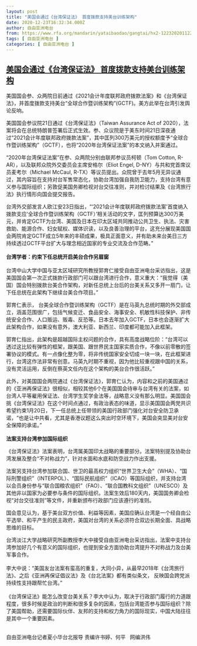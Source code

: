 ```yaml
---
layout: post
title: "美国会通过《台湾保证法》 首度拨款支持美台训练架构"
date: 2020-12-23T16:32:34.000Z
author: 自由亚洲电台
from: https://www.rfa.org/mandarin/yataibaodao/gangtai/hx2-12232020112217.html
tags: [ 自由亚洲电台 ]
categories: [ 自由亚洲电台 ]
---
```

<!--1608741154000-->
[美国会通过《台湾保证法》 首度拨款支持美台训练架构](https://www.rfa.org/mandarin/yataibaodao/gangtai/hx2-12232020112217.html)
------

<div>
<p></p><p>美国国会参、众两院日前通过《<span>2021</span><span>会计年度联邦政府拨款法案》和《台湾保证法》，并首度拨款支持美台</span><span>“</span><span>全球合作暨训练架构</span><span>”(GCTF)</span><span>。美方此举在台湾引发舆论反响。</span></p><p>美国国会参议院<span>21</span><span>日通过《台湾保证法》（</span><span>Taiwan Assurance Act of 2020</span><span>），法案将会在总统特朗普签署后正式生效。参、众议院是于美东时间</span><span>21</span><span>日深夜通过</span><span>“2021</span><span>会计年度联邦政府拨款法案</span><span>”</span><span>，其中匡列</span><span>300</span><span>万美元的授权额度予</span><span>“</span><span>全球合作暨训练架构</span><span>”</span><span>（</span><span>GCTF</span><span>），也将</span><span>“2020</span><span>年台湾保证法案</span><span>”</span><span>的本文纳入并案通过。</span></p><p><span>“2020</span><span>年台湾保证法案</span><span>”</span><span>在参、众两院分别由联邦参议员柯顿（</span><span>Tom Cotton, R-AR</span><span>），以及联邦众院外交委员会主席安格尔（</span><span>Eliot Engel, D-NY</span><span>）与共和党首席议员麦考尔（</span><span>Michael McCaul, R-TX</span><span>）等议员提出。众院曾于去年</span><span>5</span><span>月无异议通过，其内容旨在支持对台军售常态化，协助台湾加强自我防卫能力，支持台湾有意义参与国际组织；另敦促美国务卿检视对台交往准则，并对检讨结果及《台湾旅行法》执行情形向国会提交报告。</span></p><p><span><span></span><span>台湾外交部发言人欧江安</span></span><span>23</span><span>日指出，</span><span>“‘2021</span><span>会计年度联邦政府拨款法案</span><span>’</span><span>首度纳入拨款支应</span><span>‘</span><span>全球合作暨训练架构（</span><span>GCTF</span><span>）</span><span>’</span><span>相关活动的文字，匡列预算达</span><span>300</span><span>万美元，并肯定</span><span>GCTF</span><span>为台湾、美国及日本在印太区域共同推动公共卫生、执法、灾害救助、能源合作、妇女赋权、媒体识读，以及良善治理的平台，这充分展现美国国会两院肯定</span><span>GCTF</span><span>成立</span><span>5</span><span>年来的丰硕成果，极具正面意义，并有助未来台美日三方持续透过</span><span>GCTF</span><span>平台扩大与理念相近国家的专业交流及合作范畴。</span><span>”<br/><br/><strong>台湾学者：约束下任总统开启美台合作另扇窗</strong></span><span><br/><br/><span>台湾中山大学中国与亚太区域研究所教授郭育仁接受自由亚洲电台采访指出，这是美国国会第一次正式拨款行政部门可以跟台湾进行合作，意义重大：</span></span><span>“</span><span>我觉得（美国）国会特别拨款台美合作架构，对新任总统上台后的台美关系又多开一扇门，让下任总统在此架构下继续台美合作项目。</span><span>”</span></p><p><span><span>郭育仁表示，</span></span><span> <span>台美全球合作暨训练架构（</span></span><span>GCTF</span><span>）是在马英九总统时期的外交部成立，涵盖范围很广，包括气候变迁、食品安全、海事安全、机敏性科技保护、非传统安全合作、人口贩运、贩毒、反恐等。日本去年加入</span><span>GCTF</span><span>，日本也会逐渐扩大此架构合作，如果没有意外，澳大利亚、新西兰、印度都可能加入此框架。</span></p><p><span><span>郭育仁指出，此架构是超越国际主权问题的合作，具有高度战略位阶：</span></span><span>“</span><span>台湾可以透过这比较有弹性的框架，跟美国、跟世界民主国家实质合作，不像以前零散的签署协议的模式。有一点像化整为零，将非传统国家安全切成一块一块，在此框架进行，台湾这作法非常有创意。马英九时期不重视，因为他比较重视跟中国的关系，没有灵活运用，反倒在蔡英文任内在这个架构的美台合作很活跃。</span><span>”</span></p><p><span><span>此外，对美国国会两院通过《台湾保证法》，郭育仁认为，内容和之前的美国通过的《亚洲再保证法》很相似，相较其他</span></span><span>6</span><span>个在美国国会待审与台湾有关的法案，如台湾人平等雇用保证法、台湾学生奖学金法等，战略意义没有那么明显。美国国会挑《台湾保证法》在这个时间点通过，有政治表态的味道，显示美国国会两党共识希望约束</span><span>1</span><span>月</span><span>20</span><span>日，下一任总统上任带领的美国行政部门强化对台安全防卫承诺，</span><span>“</span><span>也是让中共看，尤其是香港议题这么突出时空环境下，美国会突显美对台安全保障的承诺。</span><span>”<br/><br/><strong>法案支持台湾参加国际组织</strong></span></p><p><span><span>《台湾保证法》法案表明，台湾属美国印太战略的重要部分。法案特别提及协助台湾发展及整合</span></span><span>“</span><span>不对称战力</span><span>”</span><span>，针对水面和水底和防空战力作出支援。</span></p><p><span><span>法案另支持台湾参加联合国、世卫的最高权力组织</span></span><span>“</span><span>世界卫生大会</span><span>”</span><span>（</span><span>WHA</span><span>）、</span><span>“</span><span>国际刑警组织</span><span>”</span><span>（</span><span>INTERPOL</span><span>）、</span><span>“</span><span>国际民航组织</span><span>”</span><span>（</span><span>ICAO</span><span>）等国际组织，并支持台湾以会员身份参与</span><span>“</span><span>联合国粮农组织</span><span>”</span><span>（</span><span>FAO</span><span>）、</span><span>“</span><span>联合国教科文组织</span><span>”</span><span>（</span><span>UNESCO</span><span>）及其他非以国家为必要参与条件的国际组织。法案生效后</span><span>180</span><span>天内，美国国务卿会检视</span><span>“</span><span>对台交往准则</span><span>”</span><span>等文件，并重新颁布行政部门应该遵行的准则。</span></p><p><span><span>国会意见认为，基于美台双方价值、利益等因素，美国应确认台湾是一个经自由公平选举、和平产生的民主政府，美国对台湾的关系必须符合双边长期全面、具战略思维的目标。</span></span></p><p><span><span>台湾淡江大学战略研究所副教授李大中接受自由亚洲电台采访指出，法案中支持台湾参加好几个有意义的国际组织，也提到安全方面协助台湾提升不对称战力及台美军事合作。</span></span><span><br/><br/><span>李大中说：</span></span><span>“</span><span>美国友台法案有蛮高的重复，大同小异，从最早</span><span>2018</span><span>年《台湾旅行法》、之后《亚洲再保证倡议法》及《台北法案》都有类似条文，</span><span> <span>反映国会跨党派持续性支持跟帮忙台湾。</span></span><span>”<br/><br/><span>《台湾保证法》能怎么改变台美关系？李大中认为，取决于行政部门履行的力道跟程度，很多时候是政治的判断和很多复杂的因素，包括台湾能否参与国际组织？除了美国帮助，还需要国际伙伴、友邦的支持和权力角力的国际现实，中国大陆往往是其中一个重要因素。</span></span><span><br/><p><br/>自由亚洲电台记者夏小华台北报导    责编许书婷、何平   网编洪伟<br/></p></span></p>
</div>
